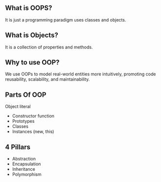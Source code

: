 ## What is OOPS?
It is just a programming paradigm uses classes and objects.

## What is Objects?
It is a collection of properties and methods.

## Why to use OOP?
We use OOPs to model real-world entities more intuitively, promoting code reusability, scalability, and maintainability.

## Parts Of OOP
Object literal

- Constructor function
- Prototypes
- Classes
- Instances (new, this)

## 4 Pillars
- Abstraction
- Encapsulation
- Inheritance
- Polymorphism
